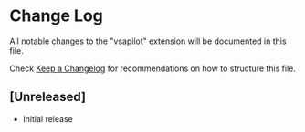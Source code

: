 # Change Log

All notable changes to the "vsapilot" extension will be documented in this file.

Check [Keep a Changelog](http://keepachangelog.com/) for recommendations on how to structure this file.

## [Unreleased]

- Initial release